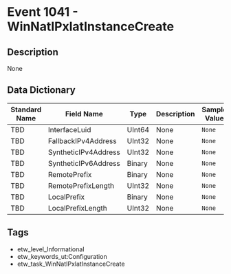 # Event 1041 - WinNatIPxlatInstanceCreate

## Description
None

## Data Dictionary
|Standard Name|Field Name|Type|Description|Sample Value|
|---|---|---|---|---|
|TBD|InterfaceLuid|UInt64|None|`None`|
|TBD|FallbackIPv4Address|UInt32|None|`None`|
|TBD|SyntheticIPv4Address|UInt32|None|`None`|
|TBD|SyntheticIPv6Address|Binary|None|`None`|
|TBD|RemotePrefix|Binary|None|`None`|
|TBD|RemotePrefixLength|UInt32|None|`None`|
|TBD|LocalPrefix|Binary|None|`None`|
|TBD|LocalPrefixLength|UInt32|None|`None`|

## Tags
* etw_level_Informational
* etw_keywords_ut:Configuration
* etw_task_WinNatIPxlatInstanceCreate